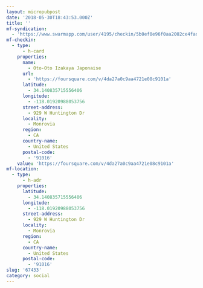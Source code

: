 ```yaml
---
layout: micropubpost
date: '2018-05-30T18:43:53.000Z'
title: ''
mf-syndication:
  - 'https://www.swarmapp.com/user/4195/checkin/5b0ef0e96f0aa2002ce4fada'
mf-checkin:
  - type:
      - h-card
    properties:
      name:
        - Oto-Oto Izakaya Japonaise
      url:
        - 'https://foursquare.com/v/4da27a0c9aa4721e08c9101a'
      latitude:
        - 34.140835715556406
      longitude:
        - -118.01920988053756
      street-address:
        - 929 W Huntington Dr
      locality:
        - Monrovia
      region:
        - CA
      country-name:
        - United States
      postal-code:
        - '91016'
    value: 'https://foursquare.com/v/4da27a0c9aa4721e08c9101a'
mf-location:
  - type:
      - h-adr
    properties:
      latitude:
        - 34.140835715556406
      longitude:
        - -118.01920988053756
      street-address:
        - 929 W Huntington Dr
      locality:
        - Monrovia
      region:
        - CA
      country-name:
        - United States
      postal-code:
        - '91016'
slug: '67433'
category: social
---
```

